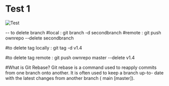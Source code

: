 # Test 1
![Test](https://th.bing.com/th/id/OIP.6sz2FJAWfuTrT7uCbZGotgHaEX?rs=1&pid=ImgDetMain)

-- to delete branch 
#local : git branch -d secondbranch
#remote : git push ownrepo --delete secondbranch

#to delete tag locally : git tag -d v1.4

#to delete tag remote : git push ownrepo master --delete v1.4 

#What is Git Rebase?
 Git rebase is a command used to reapply commits from one branch onto another. It is often used to keep a branch up-to- date with the latest changes from another branch ( main [master]).


